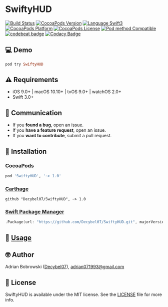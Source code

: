 # SwiftyHUD

[![Build Status](https://travis-ci.org/Decybel07/SwiftyHUD.svg?branch=master&style=flat)](https://travis-ci.org/Decybel07/SwiftyHUD)
[![CocoaPods Version](https://img.shields.io/cocoapods/v/SwiftyHUD.svg?style=flat&label=version)](http://cocoapods.org/pods/SwiftyHUD)
[![Language Swift3](https://img.shields.io/badge/languages-Swift%203.0+-FFAC45.svg?style=flat)](https://developer.apple.com/swift/) 
[![CocoaPods Platform](https://img.shields.io/cocoapods/p/SwiftyHUD.svg?style=flat&label=platform)](http://cocoapods.org/pods/SwiftyHUD)
[![CocoaPods License](https://img.shields.io/cocoapods/l/SwiftyHUD.svg?style=flat&label=license)](https://github.com/Decybel07/SwiftyHUD/blob/master/LICENSE)
[![Pod method Compatible](https://img.shields.io/badge/supports-CocoaPods%20%7C%20Carthage%20%7C%20Swift%20Package%20Manager-green.svg?style=flat)](#-installation)
[![codebeat badge](https://codebeat.co/badges/b95e93f4-155a-4d66-9689-94196d244736)](https://codebeat.co/projects/github-com-decybel07-SwiftyHUD-master)
[![Codacy Badge](https://api.codacy.com/project/badge/Grade/4d4904753918486cb49ae78685d4a249)](https://www.codacy.com/app/Decybel07/SwiftyHUD/dashboard)

## 💻 Demo

```ruby
pod try SwiftyHUD
```

## ⚠️ Requirements

- iOS 9.0+ | macOS 10.10+ | tvOS 9.0+ | watchOS 2.0+
- Swift 3.0+

## 👥 Communication

- If you **found a bug**, open an issue.
- If you **have a feature request**, open an issue.
- If you **want to contribute**, submit a pull request.

## 📗 Installation

### [CocoaPods](http://cocoapods.org)

```ruby
pod 'SwiftyHUD', '~> 1.0'
```

### [Carthage](https://github.com/Carthage/Carthage)

```ogdl
github "Decybel07/SwiftyHUD", ~> 1.0
```

### [Swift Package Manager](https://swift.org/package-manager/)

```swift
.Package(url: "https://github.com/Decybel07/SwiftyHUD.git", majorVersion: 1)
```

## 📘 [Usage](http://cocoadocs.org/docsets/SwiftyHUD/)


## 🤓 Author

Adrian Bobrowski ([Decybel07](https://github.com/Decybel07)), adrian071993@gmail.com

## 🔑 License

SwiftyHUD is available under the MIT license. See the [LICENSE](https://github.com/Decybel07/SwiftyHUD/blob/master/LICENSE) file for more info.
